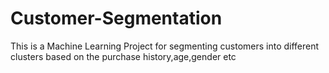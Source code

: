 # Customer-Segmentation
This is a Machine Learning Project for segmenting customers into different clusters based on the purchase history,age,gender etc
